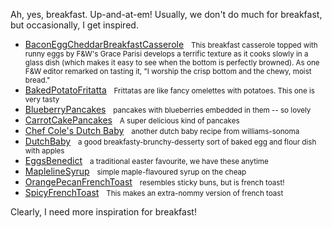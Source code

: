 <div id="wikitext">

Ah, yes, breakfast. Up-and-at-em! Usually, we don't do much for
breakfast, but occasionally, I get inspired.

<div class="vspace">

</div>

<div class="fpltemplate">

-   [BaconEggCheddarBreakfastCasserole](http://wiki.tamouse.org?n=Recipes.BaconEggCheddarBreakfastCasserole?action=print)
      <span style="font-size:83%">This breakfast casserole topped with
    runny eggs by F&W's Grace Parisi develops a terrific texture as it
    cooks slowly in a glass dish (which makes it easy to see when the
    bottom is perfectly browned). As one F&W editor remarked on tasting
    it, "I worship the crisp bottom and the chewy, moist bread."</span>
-   [BakedPotatoFritatta](http://wiki.tamouse.org?n=Recipes.BakedPotatoFritatta?action=print)
      <span style="font-size:83%">Frittatas are like fancy omelettes
    with potatoes. This one is very tasty</span>
-   [BlueberryPancakes](http://wiki.tamouse.org?n=Recipes.BlueberryPancakes?action=print)
      <span style="font-size:83%">pancakes with blueberries embedded in
    them -- so lovely</span>
-   [CarrotCakePancakes](http://wiki.tamouse.org?n=Recipes.CarrotCakePancakes?action=print)
      <span style="font-size:83%">A super delicious kind of
    pancakes</span>
-   [Chef Cole's Dutch
    Baby](http://wiki.tamouse.org?n=Recipes.ChefColesDutchBaby?action=print)
      <span style="font-size:83%">another dutch baby recipe from
    williams-sonoma</span>
-   [DutchBaby](http://wiki.tamouse.org?n=Recipes.DutchBaby?action=print)
      <span style="font-size:83%">a good breakfasty-brunchy-desserty
    sort of baked egg and flour dish with apples</span>
-   [EggsBenedict](http://wiki.tamouse.org?n=Recipes.EggsBenedict?action=print)
      <span style="font-size:83%">a traditional easter favourite, we
    have these anytime</span>
-   [MaplelineSyrup](http://wiki.tamouse.org?n=Recipes.MaplelineSyrup?action=print)
      <span style="font-size:83%">simple maple-flavoured syrup on the
    cheap</span>
-   [OrangePecanFrenchToast](http://wiki.tamouse.org?n=Recipes.OrangePecanFrenchToast?action=print)
      <span style="font-size:83%">resembles sticky buns, but is french
    toast!</span>
-   [SpicyFrenchToast](http://wiki.tamouse.org?n=Recipes.SpicyFrenchToast?action=print)
      <span style="font-size:83%">This makes an extra-nommy version of
    french toast</span>

</div>

Clearly, I need more inspiration for breakfast!

<div class="vspace">

</div>

</div>
